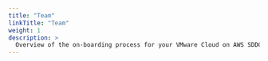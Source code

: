 ```yaml
---
title: "Team"
linkTitle: "Team"
weight: 1
description: >
  Overview of the on-boarding process for your VMware Cloud on AWS SDDC (Software Defined Datacenter)
---
```



